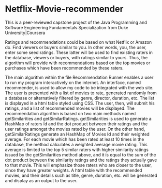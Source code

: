 # Netflix-Movie-recommender

This is a peer-reviewed capstone project of the Java Programming and Software Engineering Fundamentals Specialization from Duke University|Coursera

Ratings and recommendations could be based on what Netflix or Amazon do. 
Find viewers or buyers similar to you. In other words, you, the user, enter some seed ratings. 
These latter will be used to find existing raters in the database, viewers or buyers, with ratings similar to yours. 
Thus, the algorithm will provide with recommendations based on the top movies or purchases which have been recommended by these raters. 

The main algorithm within the file Recommendation Runner enables a user to run my program interactively on the internet. 
An interface, named recommender,  is used to allow my code to be integrated with the web site.
The user is presented with a list of movies to rate, generated randomly from a database or alternatively filtered by genre, director, duration, etc.
The list is displayed in a html table styled using CSS. 
The user, then, will submit his ratings, and a list of recommended movies will be displayed. 
The recommendation algorithm is based on two main methods named getSimilarities and getSimilarRatings. 
getSimilarities is used to generate a HashMap of raters Id and the dot product between their ratings and the user ratings amongst the movies rated by the user.
On the other hand, getSimilarRatings generate an HashMap of Movies Id and their weighted average. 
For each movie which has been rated at least 10 times in the database, the method calculates a weighted average movie rating.
This average is limited to the top 5 similar raters with higher similarity ratings issued by the getSimilarities method above, 
and it is equal to the sum of the dot product between the similarity ratings and the ratings they actually gave to that movie. 
This will emphasize those raters who are closer to the user, since they have greater weights. 
A html table with the recommended movies, and their details such as title, genre, duration, etc. will be generated and display as an output to the user.
